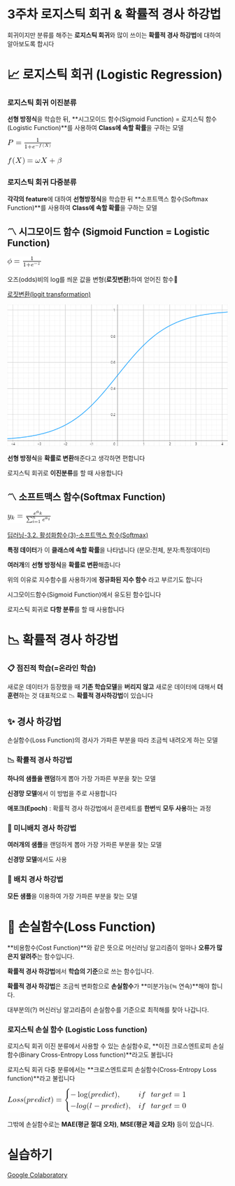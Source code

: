 
# 3주차 로지스틱 회귀 & 확률적 경사 하강법
회귀이지만 분류를 해주는 **로지스틱 회귀**와 많이 쓰이는 **확률적 경사 하강법**에 대하여 알아보도록 합시다


# 📈 로지스틱 회귀 **(Logistic Regression)**
### 로지스틱 회귀 이진분류

**선형 방정식**을 학습한 뒤, **시그모이드 함수(Sigmoid Function) = 로지스틱 함수(Logistic Function)**를 사용하여 **Class에 속할 확률**을 구하는 모델

![](raw/week03_01.png)

![](raw/week03_02.png)


### 로지스틱 회귀 다중분류
**각각의 feature**에 대하여 **선형방정식**을 학습한 뒤 **소프트맥스 함수(Softmax Function)**를 사용하여 **Class에 속할 확률**을 구하는 모델


## 〽 시그모이드 함수 **(Sigmoid Function = Logistic Function)**
![](raw/week03_03.png)

오즈(odds)비의 log를 씌운 값을 변형(**로짓변환**)하여 얻어진 함수🤯

[로짓변환(logit transformation)](https://itpenote.tistory.com/519)

![Untitled](raw/sigmoid_func.png)

**선형 방정식**을 **확률로 변환**해준다고 생각하면 편합니다

로지스틱 회귀로 **이진분류**를 할 때 사용합니다


## 〽 소프트맥스 함수(Softmax Function)
![](raw/week03_04.png)

[딥러닝-3.2. 활성화함수(3)-소프트맥스 함수(Softmax)](https://gooopy.tistory.com/53)

**특정 데이터**가 이 **클래스에 속할 확률**을 나타냅니다 (분모:전체, 분자:특정데이터)

**여러개**의 **선형 방정식**을 **확률로 변환**해줍니다

위의 이유로 지수함수를 사용하기에 **정규화된 지수 함수** 라고 부르기도 합니다

시그모이드함수(Sigmoid Function)에서 유도된 함수입니다

로지스틱 회귀로 **다항 분류**를 할 때 사용합니다


# 📉 확률적 경사 하강법

### 📋 점진적 학습(=온라인 학습)
새로운 데이터가 등장했을 때 **기존 학습모델**을 **버리지 않고** 새로운 데이터에 대해서 **더 훈련**하는 것 대표적으로 📉 **확률적 경사하강법**이 있습니다


## ✨ 경사 하강법
손실함수(Loss Function)의 경사가 가파른 부분을 따라 조금씩 내려오게 하는 모델


### 📉 확률적 경사 하강법

**하나의 샘플을 랜덤**하게 뽑아 가장 가파른 부분을 찾는 모델

**신경망 모델**에서 이 방법을 주로 사용합니다

**애포크(Epoch)** : 확률적 경사 하강법에서 훈련세트를 **한번**씩 **모두 사용**하는 과정


### 🎁 미니배치 경사 하강법

**여러개의 샘플**을 랜덤하게 뽑아 가장 가파른 부분을 찾는 모델

**신경망 모델**에서도 사용


### 🛒 배치 경사 하강법

**모든 샘플**을 이용하여 가장 가파른 부분을 찾는 모델


# 💪 손실함수(Loss Function)
**비용함수(Cost Function)**와 같은 뜻으로 머신러닝 알고리즘이 얼마나 **오류가 많은지 알려주**는 함수입니다.

**확률적 경사 하강법**에서 **학습의 기준**으로 쓰는 함수입니다.

**확률적 경사 하강법**은 조금씩 변화함으로 **손실함수**가 **미분가능(≒ 연속)**해야 합니다.

대부분의(?) 머신러닝 알고리즘이 손실함수를 기준으로 최적해를 찾아 나갑니다.

### 로지스틱 손실 함수 (Logistic Loss function)

로지스틱 회귀 이진 분류에서 사용할 수 있는 손실함수로, **이진 크로스엔트로피 손실 함수(Binary Cross-Entropy Loss function)**라고도 불립니다

로지스틱 회귀 다중 분류에서는 **크로스엔트로피 손실함수(Cross-Entropy Loss function)**라고 불립니다

![](raw/week03_05.png)

그밖에 손실함수로는 **MAE(평균 절대 오차)**, **MSE(평균 제곱 오차)** 등이 있습니다.


# 실습하기

[Google Colaboratory](https://colab.research.google.com/drive/1vQZ5pJk963UBnHY8GPuxsOk82tWekKsi?authuser=2#scrollTo=Ljv1O9O_qtYP)